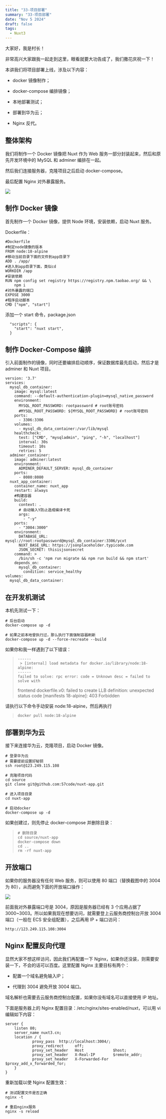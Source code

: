 ```yaml
---
title: "33-项目部署"
summary: "33-项目部署"
date: "Nov 5 2024"
draft: false
tags:
  - Nuxt3
---
```


大家好，我是村长！

非常高兴大家跟我一起走到这里，眼看就要大功告成了，我们撒花庆祝一下！

本讲我们将项目部署上线，涉及以下内容：

  * docker 镜像制作；

  * docker-compose 编排镜像；

  * 本地部署测试；

  * 部署到华为云；

  * Nginx 反代。

## 整体架构

我们将制作一个 Docker 镜像把 Nuxt 作为 Web 服务一部分封装起来，然后和原先开发环境中的 MySQL 和 adminer 编排在一起。

然后我们连接服务器，克隆项目之后启动 docker-compose。

最后配置 Nginx 对外暴露服务。

![](img\33\1.image)

## 制作 Docker 镜像

首先制作一个 Docker 镜像，提供 Node 环境，安装依赖，启动 Nuxt 服务。

Dockerfile：

    
    
    #Dockerfile
    #制定node镜像的版本
    FROM node:18-alpine
    #移动当前目录下面的文件到app目录下
    ADD . /app/
    #进入到app目录下面，类似cd
    WORKDIR /app
    #安装依赖
    RUN npm config set registry https://registry.npm.taobao.org/ && \    
        npm i
    #对外暴露的端口
    EXPOSE 3000
    #程序启动脚本
    CMD ["npm", "start"]
    

添加一个 start 命令，package.json

    
    
      "scripts": {
        "start": "nuxt start",
      }
    

## 制作 Docker-Compose 编排

引入前面制作的镜像，同时还要编排启动顺序，保证数据库最先启动，然后才是 adminer 和 Nuxt 项目。

    
    
    version: '3.7'
    services:
      mysql_db_container:
        image: mysql:latest
        command: --default-authentication-plugin=mysql_native_password
        environment:
          MYSQL_ROOT_PASSWORD: rootpassword # root账号密码
          #MYSQL_ROOT_PASSWORD: ${MYSQL_ROOT_PASSWORD} # root账号密码
        ports:
          - 3306:3306
        volumes:
          - mysql_db_data_container:/var/lib/mysql
        healthcheck:
          test: ["CMD", "mysqladmin", "ping", "-h", "localhost"]
          interval: 30s
          timeout: 10s
          retries: 5
      adminer_container:
        image: adminer:latest
        environment:
          ADMINER_DEFAULT_SERVER: mysql_db_container
        ports:
          - 8080:8080
      nuxt_app_container:
        container_name: nuxt_app
        restart: always
        #构建容器
        build:
          context: .
          # 自动输入Y防止造成编译卡死
          args:
            - "-y"
        ports:
          - "3004:3000"
        environment:
          DATABASE_URL: mysql://root:rootpassword@mysql_db_container:3306/ycxt
          NUXT_BASE_URL: https://jsonplaceholder.typicode.com
          JSON_SECRET: thisisjsonsecret
        command: >
          /bin/sh -c 'npm run migrate && npm run build && npm start'
        depends_on:
          mysql_db_container:
            condition: service_healthy
    volumes:
      mysql_db_data_container:
    

## 在开发机测试

本机先测试一下：

    
    
    # 后台启动
    docker-compose up -d
    
    # 如果之前本地曾执行过，那么执行下面强制容器刷新
    docker-compose up -d --force-recreate --build
    

如果你和我一样遇到了以下错误：

>
>     ------
>      > [internal] load metadata for docker.io/library/node:18-alpine:
>     ------
>     failed to solve: rpc error: code = Unknown desc = failed to solve with
> frontend dockerfile.v0: failed to create LLB definition: unexpected status
> code [manifests 18-alpine]: 403 Forbidden
>  

请执行以下命令手动安装 node:18-alpine，然后再执行

>
>     docker pull node:18-alpine
>  

## 部署到华为云

接下来连接华为云，克隆项目，启动 Docker 镜像。

    
    
    # 登录华为云
    # 需要提前设置好秘钥
    ssh root@123.249.115.108
    
    # 克隆项目代码
    cd source
    git clone git@github.com:57code/nuxt-app.git
    
    # 进入项目目录
    cd nuxt-app
    
    # 启动docker
    docker-compose up -d
    

如果创建过，则先停止 docker-compose 并删除目录：

>
>     # 删除目录
>     cd source/nuxt-app
>     docker-compose down
>     cd ..
>     rm -rf nuxt-app
>  

## 开放端口

如果你的服务器没有任何 Web 服务，则可以使用 80 端口（替换截图中的 3004 为 80），从而避免下面的开放端口操作：

![](img\33\2.image)

前面我对外暴露端口号是 3004，原因是服务器已经有 3 个应用占据了 3000~3003。所以如果我现在想要访问，就需要登上云服务商控制台开放 3004
端口（一般在 ECS 安全组配置），之后再用 IP + 端口访问：

    
    
    http://123.249.115.108:3004
    

## Nginx 配置反向代理

显然大家不想这样访问，因此我们再配置一下 Nginx，如果你还没装，则需要安装一下，不会的话可以百度。这里配置 Nginx 主要目标有两个：

  * 配置一个域名避免输入IP；

  * 代理到 3004 避免开放 3004 端口。

域名解析也需要去云服务商控制台配置，如果你没有域名可以直接使用 IP 地址。

下面是服务器上的 Nginx 配置目录：/etc/nginx/sites-enabled/nuxt，可以用 vi 编辑如下内容：

    
    
    server {
        listen 80;
        server_name nuxt3.cn;
        location / {
                proxy_pass  http://localhost:3004/;
                proxy_redirect     off;
                proxy_set_header   Host             $host;
                proxy_set_header   X-Real-IP        $remote_addr;
                proxy_set_header   X-Forwarded-For  $proxy_add_x_forwarded_for;
        }
    }
    

重新加载以使 Nginx 配置生效：

    
    
    # 测试配置文件是否正确
    nginx -t 
    
    # 重启nginx服务
    nginx -s reload
    

